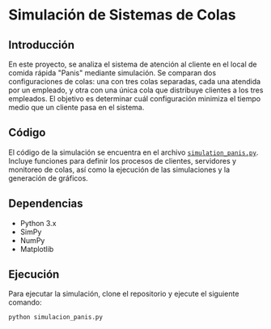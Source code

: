 # Simulación de Sistemas de Colas 

## Introducción

En este proyecto, se analiza el sistema de atención al cliente en el local de comida rápida "Panis" mediante simulación. Se comparan dos configuraciones de colas: una con tres colas separadas, cada una atendida por un empleado, y otra con una única cola que distribuye clientes a los tres empleados. El objetivo es determinar cuál configuración minimiza el tiempo medio que un cliente pasa en el sistema.

## Código

El código de la simulación se encuentra en el archivo [`simulation_panis.py`](simulation.py). Incluye funciones para definir los procesos de clientes, servidores y monitoreo de colas, así como la ejecución de las simulaciones y la generación de gráficos.

## Dependencias

- Python 3.x
- SimPy
- NumPy
- Matplotlib

## Ejecución

Para ejecutar la simulación, clone el repositorio y ejecute el siguiente comando:
```bash
python simulacion_panis.py

